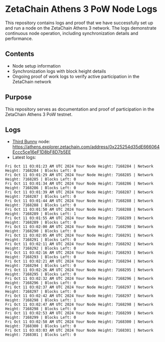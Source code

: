 # ZetaChain Athens 3 PoW Node Logs
This repository contains logs and proof that we have successfully set up and run a node on the ZetaChain Athens 3 network. The logs demonstrate continuous node operation, including synchronization details and performance.

## Contents
- Node setup information
- Synchronization logs with block height details
- Ongoing proof of work logs to verify active participation in the ZetaChain network

## Purpose
This repository serves as documentation and proof of participation in the ZetaChain Athens 3 PoW testnet.

## Logs

- [Third Bunny](https://thirdbunny.xyz/) node: https://athens.explorer.zetachain.com/address/0x225254d35dE666064Eccc5ce16eF1D8bF8D7b5EE
- Latest logs:
```
Fri Oct 11 03:01:23 AM UTC 2024 Your Node Height: 7168284 | Network Height: 7168284 | Blocks Left: 0
Fri Oct 11 03:01:29 AM UTC 2024 Your Node Height: 7168285 | Network Height: 7168285 | Blocks Left: 0
Fri Oct 11 03:01:34 AM UTC 2024 Your Node Height: 7168286 | Network Height: 7168286 | Blocks Left: 0
Fri Oct 11 03:01:39 AM UTC 2024 Your Node Height: 7168287 | Network Height: 7168287 | Blocks Left: 0
Fri Oct 11 03:01:44 AM UTC 2024 Your Node Height: 7168288 | Network Height: 7168288 | Blocks Left: 0
Fri Oct 11 03:01:50 AM UTC 2024 Your Node Height: 7168288 | Network Height: 7168289 | Blocks Left: 1
Fri Oct 11 03:01:55 AM UTC 2024 Your Node Height: 7168289 | Network Height: 7168289 | Blocks Left: 0
Fri Oct 11 03:02:00 AM UTC 2024 Your Node Height: 7168290 | Network Height: 7168290 | Blocks Left: 0
Fri Oct 11 03:02:05 AM UTC 2024 Your Node Height: 7168291 | Network Height: 7168291 | Blocks Left: 0
Fri Oct 11 03:02:11 AM UTC 2024 Your Node Height: 7168292 | Network Height: 7168292 | Blocks Left: 0
Fri Oct 11 03:02:16 AM UTC 2024 Your Node Height: 7168293 | Network Height: 7168293 | Blocks Left: 0
Fri Oct 11 03:02:21 AM UTC 2024 Your Node Height: 7168294 | Network Height: 7168294 | Blocks Left: 0
Fri Oct 11 03:02:26 AM UTC 2024 Your Node Height: 7168295 | Network Height: 7168295 | Blocks Left: 0
Fri Oct 11 03:02:32 AM UTC 2024 Your Node Height: 7168296 | Network Height: 7168296 | Blocks Left: 0
Fri Oct 11 03:02:37 AM UTC 2024 Your Node Height: 7168297 | Network Height: 7168297 | Blocks Left: 0
Fri Oct 11 03:02:42 AM UTC 2024 Your Node Height: 7168297 | Network Height: 7168298 | Blocks Left: 1
Fri Oct 11 03:02:47 AM UTC 2024 Your Node Height: 7168298 | Network Height: 7168298 | Blocks Left: 0
Fri Oct 11 03:02:53 AM UTC 2024 Your Node Height: 7168299 | Network Height: 7168299 | Blocks Left: 0
Fri Oct 11 03:02:58 AM UTC 2024 Your Node Height: 7168300 | Network Height: 7168300 | Blocks Left: 0
Fri Oct 11 03:03:03 AM UTC 2024 Your Node Height: 7168301 | Network Height: 7168301 | Blocks Left: 0
```
